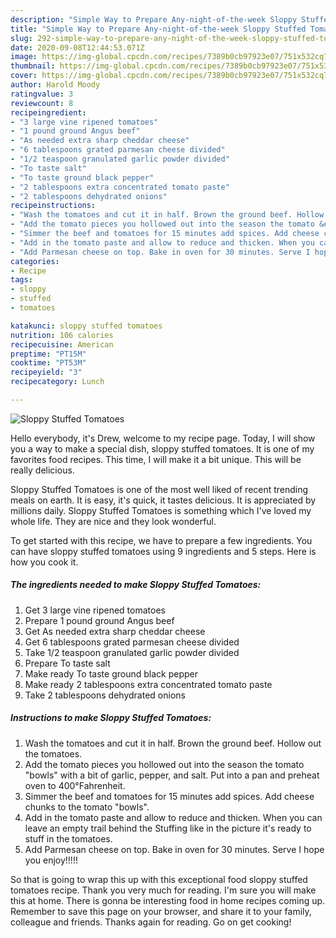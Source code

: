 ```yaml
---
description: "Simple Way to Prepare Any-night-of-the-week Sloppy Stuffed Tomatoes"
title: "Simple Way to Prepare Any-night-of-the-week Sloppy Stuffed Tomatoes"
slug: 292-simple-way-to-prepare-any-night-of-the-week-sloppy-stuffed-tomatoes
date: 2020-09-08T12:44:53.071Z
image: https://img-global.cpcdn.com/recipes/7389b0cb97923e07/751x532cq70/sloppy-stuffed-tomatoes-recipe-main-photo.jpg
thumbnail: https://img-global.cpcdn.com/recipes/7389b0cb97923e07/751x532cq70/sloppy-stuffed-tomatoes-recipe-main-photo.jpg
cover: https://img-global.cpcdn.com/recipes/7389b0cb97923e07/751x532cq70/sloppy-stuffed-tomatoes-recipe-main-photo.jpg
author: Harold Moody
ratingvalue: 3
reviewcount: 8
recipeingredient:
- "3 large vine ripened tomatoes"
- "1 pound ground Angus beef"
- "As needed extra sharp cheddar cheese"
- "6 tablespoons grated parmesan cheese divided"
- "1/2 teaspoon granulated garlic powder divided"
- "To taste salt"
- "To taste ground black pepper"
- "2 tablespoons extra concentrated tomato paste"
- "2 tablespoons dehydrated onions"
recipeinstructions:
- "Wash the tomatoes and cut it in half. Brown the ground beef. Hollow out the tomatoes."
- "Add the tomato pieces you hollowed out into the season the tomato &#34;bowls&#34; with a bit of garlic, pepper, and salt. Put into a pan and preheat oven to 400°Fahrenheit."
- "Simmer the beef and tomatoes for 15 minutes add spices. Add cheese chunks to the tomato &#34;bowls&#34;."
- "Add in the tomato paste and allow to reduce and thicken. When you can leave an empty trail behind the Stuffing like in the picture it&#39;s ready to stuff in the tomatoes."
- "Add Parmesan cheese on top. Bake in oven for 30 minutes. Serve I hope you enjoy!!!!!"
categories:
- Recipe
tags:
- sloppy
- stuffed
- tomatoes

katakunci: sloppy stuffed tomatoes 
nutrition: 106 calories
recipecuisine: American
preptime: "PT15M"
cooktime: "PT53M"
recipeyield: "3"
recipecategory: Lunch

---
```



![Sloppy Stuffed Tomatoes](https://img-global.cpcdn.com/recipes/7389b0cb97923e07/751x532cq70/sloppy-stuffed-tomatoes-recipe-main-photo.jpg)

Hello everybody, it's Drew, welcome to my recipe page. Today, I will show you a way to make a special dish, sloppy stuffed tomatoes. It is one of my favorites food recipes. This time, I will make it a bit unique. This will be really delicious.



Sloppy Stuffed Tomatoes is one of the most well liked of recent trending meals on earth. It is easy, it's quick, it tastes delicious. It is appreciated by millions daily. Sloppy Stuffed Tomatoes is something which I've loved my whole life. They are nice and they look wonderful.


To get started with this recipe, we have to prepare a few ingredients. You can have sloppy stuffed tomatoes using 9 ingredients and 5 steps. Here is how you cook it.

<!--inarticleads1-->

##### The ingredients needed to make Sloppy Stuffed Tomatoes:

1. Get 3 large vine ripened tomatoes
1. Prepare 1 pound ground Angus beef
1. Get As needed extra sharp cheddar cheese
1. Get 6 tablespoons grated parmesan cheese divided
1. Take 1/2 teaspoon granulated garlic powder divided
1. Prepare To taste salt
1. Make ready To taste ground black pepper
1. Make ready 2 tablespoons extra concentrated tomato paste
1. Take 2 tablespoons dehydrated onions




<!--inarticleads2-->

##### Instructions to make Sloppy Stuffed Tomatoes:

1. Wash the tomatoes and cut it in half. Brown the ground beef. Hollow out the tomatoes.
1. Add the tomato pieces you hollowed out into the season the tomato &#34;bowls&#34; with a bit of garlic, pepper, and salt. Put into a pan and preheat oven to 400°Fahrenheit.
1. Simmer the beef and tomatoes for 15 minutes add spices. Add cheese chunks to the tomato &#34;bowls&#34;.
1. Add in the tomato paste and allow to reduce and thicken. When you can leave an empty trail behind the Stuffing like in the picture it&#39;s ready to stuff in the tomatoes.
1. Add Parmesan cheese on top. Bake in oven for 30 minutes. Serve I hope you enjoy!!!!!




So that is going to wrap this up with this exceptional food sloppy stuffed tomatoes recipe. Thank you very much for reading. I'm sure you will make this at home. There is gonna be interesting food in home recipes coming up. Remember to save this page on your browser, and share it to your family, colleague and friends. Thanks again for reading. Go on get cooking!
